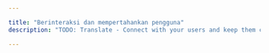 ```yaml
---

title: "Berinteraksi dan mempertahankan pengguna"
description: "TODO: Translate - Connect with your users and keep them coming back."

---
```




